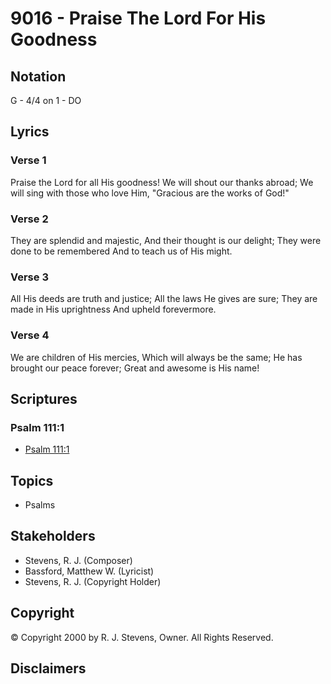 # 9016 - Praise The Lord For His Goodness

## Notation

G - 4/4 on 1 - DO

## Lyrics

### Verse 1

Praise the Lord for all His goodness! We will shout our thanks abroad; We will sing with those who love Him, "Gracious are the works of God!"

### Verse 2

They are splendid and majestic, And their thought is our delight; They were done to be remembered And to teach us of His might.

### Verse 3

All His deeds are truth and justice; All the laws He gives are sure; They are made in His uprightness And upheld forevermore.

### Verse 4

We are children of His mercies, Which will always be the same; He has brought our peace forever; Great and awesome is His name!


## Scriptures

### Psalm 111:1

- [Psalm 111:1](https://www.biblegateway.com/passage/?search=Psalm%20111%3A1)


## Topics

- Psalms

## Stakeholders

- Stevens, R. J. (Composer)
- Bassford, Matthew W. (Lyricist)
- Stevens, R. J. (Copyright Holder)

## Copyright

© Copyright 2000 by R. J. Stevens, Owner. All Rights Reserved.


## Disclaimers


